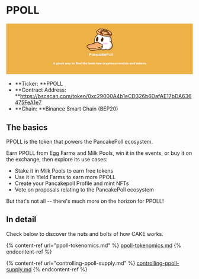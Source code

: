 # PPOLL

![](../../.gitbook/assets/NEWBAN.jpg)

* **Ticker: **PPOLL
* **Contract Address: **https://bscscan.com/token/0xc29000A4b1eCD326b6DafAE17bDA636475FeA1e7
* **Chain: **Binance Smart Chain (BEP20)

## The basics

PPOLL is the token that powers the PancakePoll ecosystem.

Earn PPOLL from Egg Farms and Milk Pools, win it in the events, or buy it on the exchange, then explore its use cases:

* Stake it in Milk Pools to earn free tokens
* Use it in Yield Farms to earn more PPOLL
* Create your Pancakepoll Profile and mint NFTs
* Vote on proposals relating to the PancakePoll ecosystem

But that's not all -- there's much more on the horizon for PPOLL!

## In detail

Check below to discover the nuts and bolts of how CAKE works.

{% content-ref url="ppoll-tokenomics.md" %}
[ppoll-tokenomics.md](ppoll-tokenomics.md)
{% endcontent-ref %}

{% content-ref url="controlling-ppoll-supply.md" %}
[controlling-ppoll-supply.md](controlling-ppoll-supply.md)
{% endcontent-ref %}
